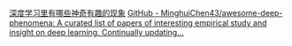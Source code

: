 [深度学习里有哪些神奇有趣的现象](https://www.zhihu.com/question/715950129/answer/1941293002468333050?share_code=5qI8AeaIUFTw&utm_psn=1941521564467205099) 
[GitHub - MinghuiChen43/awesome-deep-phenomena: A curated list of papers of interesting empirical study and insight on deep learning. Continually updating...](https://github.com/MinghuiChen43/awesome-deep-phenomena) 

